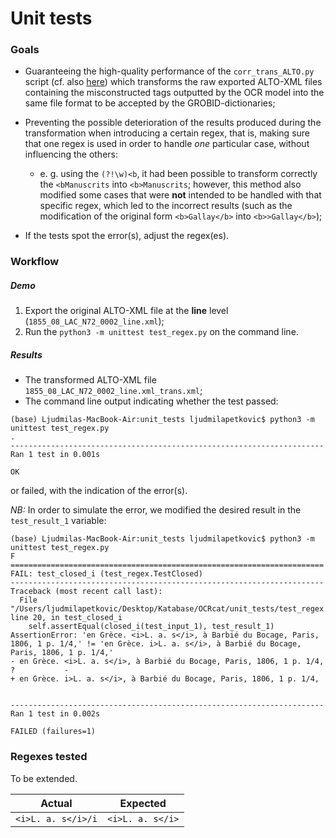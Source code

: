 # Unit tests

### Goals

* Guaranteeing the high-quality performance of the `corr_trans_ALTO.py` script (cf. also [here](https://github.com/ljpetkovic/OCR-cat/tree/unittests/ALTO_XML_trans/scripts)) which transforms the raw exported ALTO-XML files containing the misconstructed tags outputted by the OCR model into the same file format to be accepted by the GROBID-dictionaries;

* Preventing the possible deterioration of the results produced during the transformation when introducing a certain regex, that is, making sure that one regex is used in order to handle *one* particular case, without influencing the others: 
  * e. g. using the `(?!\w)<b`, it had been possible to transform correctly the `<bManuscrits` into `<b>Manuscrits`; however, this method also modified some cases that were **not** intended to be handled with that specific regex, which led to the incorrect results (such as the modification of the original form `<b>Gallay</b>` into `<b>>Gallay</b>`);

* If the tests spot the error(s), adjust the regex(es).

### Workflow 

##### Demo

1. Export the original ALTO-XML file at the **line** level (`1855_08_LAC_N72_0002_line.xml`);
2. Run the `python3 -m unittest test_regex.py` on the command line.

##### Results

* The transformed ALTO-XML file `1855_08_LAC_N72_0002_line.xml_trans.xml`;
* The command line output indicating whether the test passed:

```
(base) Ljudmilas-MacBook-Air:unit_tests ljudmilapetkovic$ python3 -m unittest test_regex.py 
.
----------------------------------------------------------------------
Ran 1 test in 0.001s

OK
```



or failed, with the indication of the error(s).

*NB:* In order to simulate the error, we modified the desired result in the `test_result_1` variable:

```
(base) Ljudmilas-MacBook-Air:unit_tests ljudmilapetkovic$ python3 -m unittest test_regex.py 
F
======================================================================
FAIL: test_closed_i (test_regex.TestClosed)
----------------------------------------------------------------------
Traceback (most recent call last):
  File "/Users/ljudmilapetkovic/Desktop/Katabase/OCRcat/unit_tests/test_regex.py", line 20, in test_closed_i
    self.assertEqual(closed_i(test_input_1), test_result_1)
AssertionError: 'en Grèce. <i>L. a. s</i>, à Barbié du Bocage, Paris, 1806, 1 p. 1/4,' != 'en Grèce. i>L. a. s</i>, à Barbié du Bocage, Paris, 1806, 1 p. 1/4,'
- en Grèce. <i>L. a. s</i>, à Barbié du Bocage, Paris, 1806, 1 p. 1/4,
?           -
+ en Grèce. i>L. a. s</i>, à Barbié du Bocage, Paris, 1806, 1 p. 1/4,


----------------------------------------------------------------------
Ran 1 test in 0.002s

FAILED (failures=1)
```

### Regexes tested 

To be extended.

| Actual             | Expected         |
| ------------------ | ---------------- |
| `<i>L. a. s</i>/i` | `<i>L. a. s</i>` |











